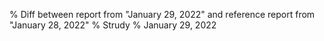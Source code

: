 % Diff between report from "January 29, 2022" and reference report from "January 28, 2022"
% Strudy
% January 29, 2022


